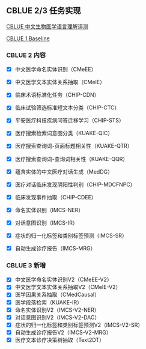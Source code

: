 ## CBLUE 2/3 任务实现

[CBLUE 中文生物医学语言理解评测](https://tianchi.aliyun.com/cblue)

[CBLUE 1 Baseline](https://github.com/CBLUEbenchmark/CBLUE)



### CBLUE 2 内容

- [x] 中文医学命名实体识别（CMeEE）
- [x] 中文医学文本实体关系抽取（CMeIE）
- [x] 临床术语标准化任务（CHIP-CDN）
- [x] 临床试验筛选标准短文本分类（CHIP-CTC）
- [x] 平安医疗科技疾病问答迁移学习（CHIP-STS）
- [x] 医疗搜索检索词意图分类（KUAKE-QIC）
- [x] 医疗搜索查询词-页面标题相关性（KUAKE-QTR）
- [x] 医疗搜索查询词-查询词相关性（KUAKE-QQR）
- [x] 蕴含实体的中文医疗对话生成（MedDG）
- [x] 医疗对话临床发现阴阳性判别（CHIP-MDCFNPC）
- [x] 临床发现事件抽取（CHIP-CDEE）
- [x] 命名实体识别（IMCS-NER）
- [x] 对话意图识别（IMCS-IR）
- [x] 症状的归一化标签和类别标签预测（IMCS-SR）
- [x] 自动生成诊疗报告（IMCS-MRG）



### CBLUE 3 新增

- [x] 中文医学命名实体识别V2（CMeEE-V2）
- [x] 中文医学文本实体关系抽取V2（CMeIE-V2）
- [x] 医学因果关系抽取（CMedCausal）
- [x] 医学段落检索（KUAKE-IR）
- [x] 命名实体识别V2（IMCS-V2-NER）
- [x] 对话意图识别V2（IMCS-V2-DAC）
- [x] 症状的归一化标签和类别标签预测V2（IMCS-V2-SR）
- [x] 自动生成诊疗报告V2（IMCS-V2-MRG）
- [x] 医疗文本诊疗决策树抽取（Text2DT）
